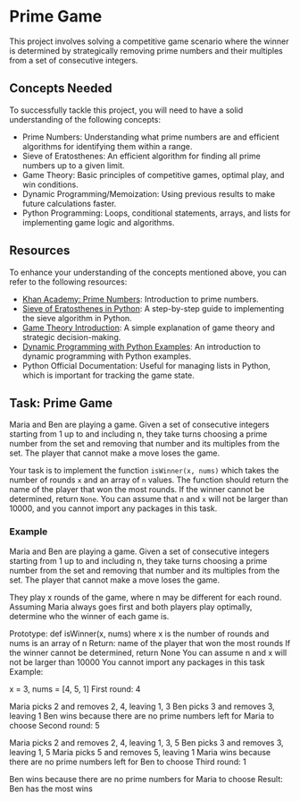 # Prime Game

This project involves solving a competitive game scenario where the winner is determined by strategically removing prime numbers and their multiples from a set of consecutive integers.

## Concepts Needed

To successfully tackle this project, you will need to have a solid understanding of the following concepts:

- Prime Numbers: Understanding what prime numbers are and efficient algorithms for identifying them within a range.
- Sieve of Eratosthenes: An efficient algorithm for finding all prime numbers up to a given limit.
- Game Theory: Basic principles of competitive games, optimal play, and win conditions.
- Dynamic Programming/Memoization: Using previous results to make future calculations faster.
- Python Programming: Loops, conditional statements, arrays, and lists for implementing game logic and algorithms.

## Resources

To enhance your understanding of the concepts mentioned above, you can refer to the following resources:

- [Khan Academy: Prime Numbers](https://www.khanacademy.org/math/cc-fourth-grade-math/imp-factors-multiples-and-patterns/imp-prime-and-composite-numbers/v/prime-numbers): Introduction to prime numbers.
- [Sieve of Eratosthenes in Python](https://www.geeksforgeeks.org/sieve-of-eratosthenes/): A step-by-step guide to implementing the sieve algorithm in Python.
- [Game Theory Introduction](https://www.investopedia.com/terms/g/gametheory.asp): A simple explanation of game theory and strategic decision-making.
- [Dynamic Programming with Python Examples](https://skerritt.blog/dynamic-programming/): An introduction to dynamic programming with Python examples.
- Python Official Documentation: Useful for managing lists in Python, which is important for tracking the game state.

## Task: Prime Game

Maria and Ben are playing a game. Given a set of consecutive integers starting from 1 up to and including n, they take turns choosing a prime number from the set and removing that number and its multiples from the set. The player that cannot make a move loses the game.

Your task is to implement the function `isWinner(x, nums)` which takes the number of rounds `x` and an array of `n` values. The function should return the name of the player that won the most rounds. If the winner cannot be determined, return `None`. You can assume that `n` and `x` will not be larger than 10000, and you cannot import any packages in this task.

### Example

Maria and Ben are playing a game. Given a set of consecutive integers starting from 1 up to and including n, they take turns choosing a prime number from the set and removing that number and its multiples from the set. The player that cannot make a move loses the game.

They play x rounds of the game, where n may be different for each round. Assuming Maria always goes first and both players play optimally, determine who the winner of each game is.

Prototype: def isWinner(x, nums)
where x is the number of rounds and nums is an array of n
Return: name of the player that won the most rounds
If the winner cannot be determined, return None
You can assume n and x will not be larger than 10000
You cannot import any packages in this task
Example:

x = 3, nums = [4, 5, 1]
First round: 4

Maria picks 2 and removes 2, 4, leaving 1, 3
Ben picks 3 and removes 3, leaving 1
Ben wins because there are no prime numbers left for Maria to choose
Second round: 5

Maria picks 2 and removes 2, 4, leaving 1, 3, 5
Ben picks 3 and removes 3, leaving 1, 5
Maria picks 5 and removes 5, leaving 1
Maria wins because there are no prime numbers left for Ben to choose
Third round: 1

Ben wins because there are no prime numbers for Maria to choose
Result: Ben has the most wins
